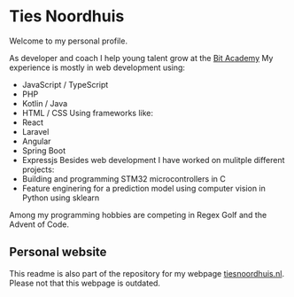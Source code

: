 # Ties Noordhuis

Welcome to my personal profile.

As developer and coach I help young talent grow at the [Bit Academy](https://www.bit-academy.nl/)
My experience is mostly in web development using:
* JavaScript / TypeScript
* PHP
* Kotlin / Java
* HTML / CSS
Using frameworks like:
* React
* Laravel
* Angular
* Spring Boot
* Expressjs
Besides web development I have worked on mulitple different projects:
* Building and programming STM32 microcontrollers in C
* Feature enginering for a prediction model using computer vision in Python using sklearn

Among my programming hobbies are competing in Regex Golf and the Advent of Code.

## Personal website

This readme is also part of the repository for my webpage [tiesnoordhuis.nl](https://tiesnoordhuis.nl/).
Please not that this webpage is outdated.
